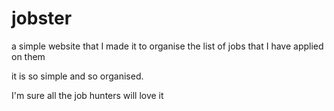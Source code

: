 # jobster

a simple website that I made it to organise the list of jobs that I have applied on them

it is so simple and so organised.

I'm sure all the job hunters will love it 
